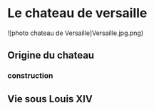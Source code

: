 # Le chateau de versaille

![photo chateau de Versaille]Versaille.jpg.png)

## Origine du chateau

### construction

## Vie sous Louis XIV

